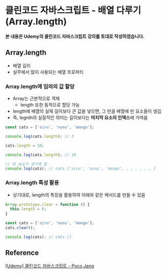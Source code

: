 # 클린코드 자바스크립트 - 배열 다루기(Array.length)



**본 내용은 Udemy의 클린코드 자바스크립트 강의를 토대로 작성하였습니다.**



## Array.length

* 배열 길이
* 실무에서 많이 사용되는 배열 프로퍼티



### Array.length에 임의의 값 할당

* Array는 근본적으로 객체
  * length 또한 동적으로 할당 가능
* length에 배열의 실제 길이보다 큰 값을 넣으면, 그 만큼 배열에 빈 요소들이 생김
* 즉, legnth의 실질적인 의미는 길이보다는 **마지막 요소의 인덱스**에 가까움

```JavaScript
const cats = ['siru', 'nunu', 'mango'];

console.log(cats.length); // 3

cats.length = 10;

console.log(cats.length); // 10

// 빈 요소가 생기게 됨
console.log(cats); // cats ['siru', 'nunu', 'mango', , , , , , , ]
```



### Array.length 특성 활용

* 상기대로, length의 특징을 활용하여 아래와 같은 메서드를 만들 수 있음

```JavaScript
Array.prototype.clear = function () {
  this.length = 0;
}

const cats = ['siru', 'nunu', 'mango'];
cats.clear();

console.log(cats); // cats []
```





## Reference

[[Udemy] 클린코드 자바스크립트 - Poco Jang](https://www.udemy.com/course/clean-code-js/)
